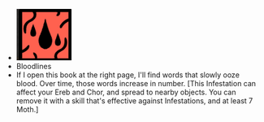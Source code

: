 - ![image.png](../assets/image_1701065770332_0.png)
- Bloodlines
- If I open this book at the right page, I'll find words that slowly ooze blood. Over time, those words increase in number. [This Infestation can affect your Ereb and Chor, and spread to nearby objects. You can remove it with a skill that's effective against Infestations, and at least 7 Moth.]